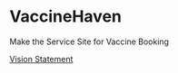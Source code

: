 # VaccineHaven
Make the Service Site for Vaccine Booking

[Vision Statement](https://docs.google.com/document/d/1CPNsvfGw0DIU8mA6qujekmeHlqtP7uMlbeGFkdDkUq4/edit?usp=sharing)
